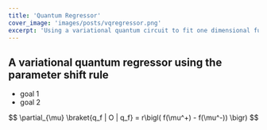 ```yaml
---
title: 'Quantum Regressor'
cover_image: 'images/posts/vqregressor.png'
excerpt: 'Using a variational quantum circuit to fit one dimensional functions.'
---
```


## A variational quantum regressor using the parameter shift rule

* goal 1
* goal 2

$$ \partial_{\mu} \braket{q_f | O | q_f} = r\bigl( f(\mu^+) - f(\mu^-)) \bigr) $$